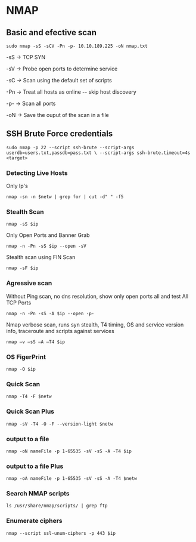 # NMAP

## Basic and efective scan
    sudo nmap -sS -sCV -Pn -p- 10.10.189.225 -oN nmap.txt

-sS    →  TCP SYN

-sV    →  Probe open ports to determine service

-sC    →  Scan using the default set of scripts

-Pn    →  Treat all hosts as online -- skip host discovery

-p-    →  Scan all ports

-oN    →  Save the ouput of the scan in a file

## SSH Brute Force credentials
    sudo nmap -p 22 --script ssh-brute --script-args userdb=users.txt,passdb=pass.txt \ --script-args ssh-brute.timeout=4s <target>

### Detecting Live Hosts
Only Ip's

`nmap -sn -n $netw | grep for | cut -d" " -f5`

### Stealth Scan

`nmap -sS $ip`

Only Open Ports and Banner Grab

`nmap -n -Pn -sS $ip --open -sV`

Stealth scan using FIN Scan 

`nmap -sF $ip`

### Agressive scan

Without Ping scan, no dns resolution, show only open ports all and test All TCP Ports

`nmap -n -Pn -sS -A $ip --open -p-`

Nmap verbose scan, runs syn stealth, T4 timing, OS and service version info, traceroute and scripts against services

`nmap –v –sS –A –T4 $ip`

### OS FigerPrint

`nmap -O $ip`

### Quick Scan

`nmap -T4 -F $netw`

### Quick Scan Plus

`nmap -sV -T4 -O -F --version-light $netw`

### output to a file

`nmap -oN nameFile -p 1-65535 -sV -sS -A -T4 $ip`

### output to a file Plus

`nmap -oA nameFile -p 1-65535 -sV -sS -A -T4 $netw`

### Search NMAP scripts

`ls /usr/share/nmap/scripts/ | grep ftp`

### Enumerate ciphers

`nmap --script ssl-unum-ciphers -p 443 $ip`


